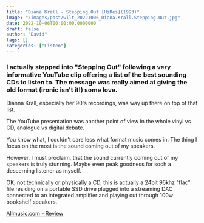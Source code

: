 ```yaml
---
title: "Diana Krall - Stepping Out [HiRes](1993)"
image: "/images/post/wilt_20221006_Diana.Krall.Stepping.Out.jpg"
date: 2022-10-06T00:00:00.0000000
draft: false
author: "David"
tags: []
categories: ["Listen"]
---
```

### I actually stepped into "Stepping Out" following a very informative YouTube clip offering a list of the best sounding CDs to listen to. The message was really aimed at giving the old format (ironic isn't it!) some love.

 Dianna Krall, especially her 90's recordings, was way up there on top of that list.

 The YouTube presentation was another point of view in the whole vinyl vs CD, analogue vs digital debate.

 You know what, I couldn't care less what format music comes in. The thing I focus on the most is the sound coming out of my speakers.

 However, I must proclaim, that the sound currently coming out of my speakers is truly stunning. Maybe even peak goodness for soch a descerning listener as myself. 

 OK, not technically or physically a CD, this is actually a 24bit 96khz "flac" file residing on a portable SSD drive plugged into a streaming DAC connected to an integrated amplifier and playing out through 100w bookshelf speakers.

 [Allmusic.com - Review](https://www.allmusic.com/album/only-trust-your-heart-mw0000627819)